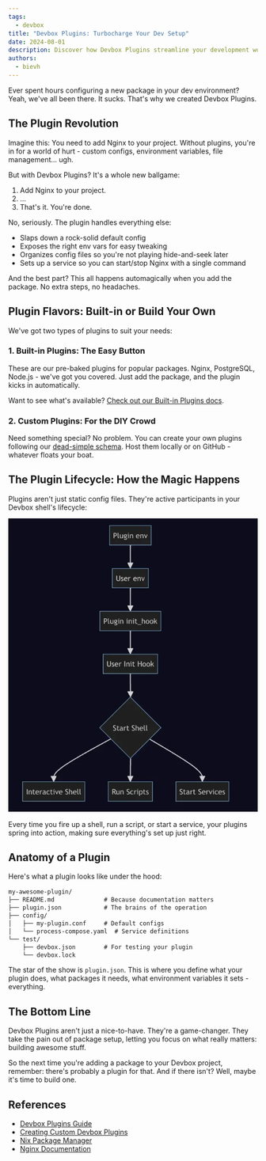 ```yaml
---
tags: 
  - devbox
title: "Devbox Plugins: Turbocharge Your Dev Setup"
date: 2024-08-01
description: Discover how Devbox Plugins streamline your development workflow by automating package setup and configuration
authors:
  - bievh
---
```


Ever spent hours configuring a new package in your dev environment? Yeah, we've all been there. It sucks. That's why we created Devbox Plugins.

## The Plugin Revolution

Imagine this: You need to add Nginx to your project. Without plugins, you're in for a world of hurt - custom configs, environment variables, file management... ugh.

But with Devbox Plugins? It's a whole new ballgame:

1. Add Nginx to your project.
2. ...
3. That's it. You're done.

No, seriously. The plugin handles everything else:

- Slaps down a rock-solid default config
- Exposes the right env vars for easy tweaking
- Organizes config files so you're not playing hide-and-seek later
- Sets up a service so you can start/stop Nginx with a single command

And the best part? This all happens automagically when you add the package. No extra steps, no headaches.

## Plugin Flavors: Built-in or Build Your Own

We've got two types of plugins to suit your needs:

### 1. Built-in Plugins: The Easy Button

These are our pre-baked plugins for popular packages. Nginx, PostgreSQL, Node.js - we've got you covered. Just add the package, and the plugin kicks in automatically.

Want to see what's available? [Check out our Built-in Plugins docs](https://www.jetify.com/devbox/docs/guides/plugins/#using-plugins).

### 2. Custom Plugins: For the DIY Crowd

Need something special? No problem. You can create your own plugins following our [dead-simple schema](https://www.jetify.com/devbox/docs/guides/creating_plugins/#plugin-design). Host them locally or on GitHub - whatever floats your boat.

## The Plugin Lifecycle: How the Magic Happens

Plugins aren't just static config files. They're active participants in your Devbox shell's lifecycle:

![Devbox Shell Lifecycle](assets/devboxshell_lifecycle.webp)

Every time you fire up a shell, run a script, or start a service, your plugins spring into action, making sure everything's set up just right.

## Anatomy of a Plugin

Here's what a plugin looks like under the hood:

```
my-awesome-plugin/
├── README.md              # Because documentation matters
├── plugin.json            # The brains of the operation
├── config/
│   ├── my-plugin.conf     # Default configs
│   └── process-compose.yaml  # Service definitions
└── test/
    ├── devbox.json        # For testing your plugin
    └── devbox.lock
```

The star of the show is `plugin.json`. This is where you define what your plugin does, what packages it needs, what environment variables it sets - everything.

## The Bottom Line

Devbox Plugins aren't just a nice-to-have. They're a game-changer. They take the pain out of package setup, letting you focus on what really matters: building awesome stuff.

So the next time you're adding a package to your Devbox project, remember: there's probably a plugin for that. And if there isn't? Well, maybe it's time to build one.

## References

- [Devbox Plugins Guide](https://www.jetify.com/devbox/docs/guides/plugins/)
- [Creating Custom Devbox Plugins](https://www.jetify.com/devbox/docs/guides/creating_plugins/)
- [Nix Package Manager](https://nixos.org/)
- [Nginx Documentation](https://nginx.org/en/docs/)
